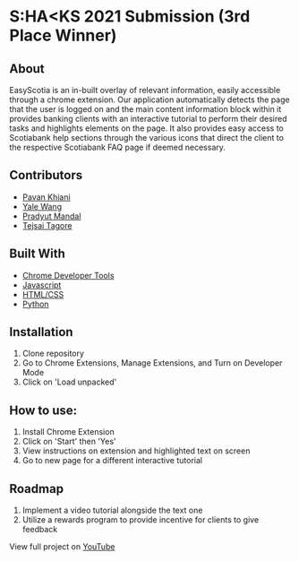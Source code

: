 # S\:HA<KS 2021 Submission (3rd Place Winner)

## About
EasyScotia is an in-built overlay of relevant information, easily accessible through a chrome extension. 
Our application automatically detects the page that the user is logged on and the main content information block within it provides banking clients with an interactive tutorial to perform their desired tasks and highlights elements on the page. 
It also provides easy access to Scotiabank help sections through the various icons that direct the client to the respective Scotiabank FAQ page if deemed necessary. 

## Contributors
* [Pavan Khiani](https://github.com/pkhiani)
* [Yale Wang](https://github.com/yale3450)
* [Pradyut Mandal](https://github.com/prad12)
* [Tejsai Tagore](https://github.com/)

## Built With
* [Chrome Developer Tools](https://developer.chrome.com/docs/extensions/mv3/getstarted/) 
* [Javascript](https://www.python.org/)
* [HTML/CSS](https://html.com/)
* [Python](https://www.python.org/)

## Installation
1. Clone repository
2. Go to Chrome Extensions, Manage Extensions, and Turn on Developer Mode
3. Click on 'Load unpacked'
  
## How to use:
1. Install Chrome Extension
2. Click on 'Start' then 'Yes'
3. View instructions on extension and highlighted text on screen
4. Go to new page for a different interactive tutorial

## Roadmap
1. Implement a video tutorial alongside the text one
2. Utilize a rewards program to provide incentive for clients to give feedback

View full project on [YouTube](https://www.youtube.com/watch?v=jAxvRbdAp0o)
